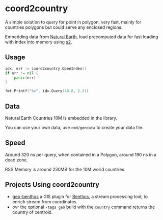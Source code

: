 # coord2country

A simple solution to query for point in polygon, very fast, mainly for countries polygons but could serve any enclosed regions.

Embedding data from [Natural Earth](https://www.naturalearthdata.com/downloads/10m-cultural-vectors/), load precomputed data for fast loading with index into memory using [s2](https://s2geometry.io/).


## Usage

```go
idx, err := coord2country.OpenIndex()
if err != nil {
	panic(err)
}

fmt.Printf("%v", idx.Query(48.8, 2.2))
```

## Data

Natural Earth Countries 10M is embedded in the library.

You can use your own data, use `cmd/gendata` to create your data file.


## Speed

Around 320 ns per query, when contained in a Polygon, around 190 ns in a dead zone.

RSS Memory is around 230MB for the 10M world countries.

## Projects Using coord2country

- [geo-benthos](https://github.com/akhenakh/geo-benthos) a GIS plugin for [Benthos](https://www.benthos.dev/), a stream processing tool, to enrich stream from coordinates.
- [ovr](https://github.com/akhenakh/ovr) the optional `-tags geo` build with the `country` command returns the country of centroid.